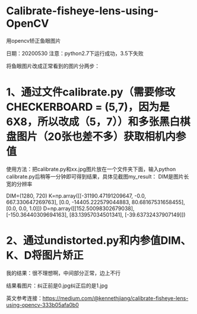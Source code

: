 # Calibrate-fisheye-lens-using-OpenCV
用opencv矫正鱼眼图片


日期：20200530
注意：python2.7下运行成功，3.5下失败

将鱼眼图片改成正常看到的图片分两步：

# 1、通过文件calibrate.py（需要修改CHECKERBOARD = (5,7)，因为是6X8，所以改成（5，7））和多张黑白棋盘图片（20张也差不多）获取相机内参值
使用方法：把calibrate.py和xx.jpg图片放在一个文件夹下面，输入python calibrate.py后稍等一分钟即可得到结果，具体见截图my_result：
DIM是图片长宽的分辨率

DIM=(1280, 720)
K=np.array([[-31190.47191209647, -0.0, 667.330647269763], [0.0, -14405.222579044883, 80.68167531658455], [0.0, 0.0, 1.0]])
D=np.array([[152.50098302679038], [-150.36440309694163], [83.13957034501341], [-39.63732437907149]])

# 2、通过undistorted.py和内参值DIM、K、D将图片矫正
我的结果：很不理想啊，中间部分正常，边上不行

结果看图片：纠正前是0.jpg纠正后的是1.jpg

英文参考连接：https://medium.com/@kennethjiang/calibrate-fisheye-lens-using-opencv-333b05afa0b0

